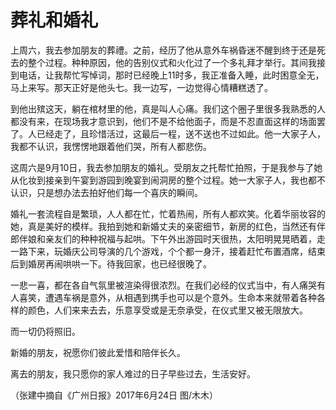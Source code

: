 # 葬礼和婚礼

上周六，我去参加朋友的葬禮。之前，经历了他从意外车祸昏迷不醒到终于还是死去的整个过程。种种原因，他的告别仪式和火化过了一个多礼拜才举行。其间我接到电话，让我帮忙写悼词，那时已经晚上11时多，我正准备入睡，此时困意全无，马上来写。那天正好是他头七。我一边写，一边觉得心情糟糕透了。 

到他出殡这天，躺在棺材里的他，真是叫人心痛。我们这个圈子里很多我熟悉的人都没有来，在现场我才意识到，他们不是不给他面子，而是不忍直面这样的场面罢了。人已经走了，且珍惜活过，这最后一程，送不送也不过如此。他一大家子人，我都不认识，我愣愣地跟着他们哭，所有人都悲伤。 

这周六是9月10日，我去参加朋友的婚礼。受朋友之托帮忙拍照，于是我参与了她从化妆到接亲到午宴到游园到晚宴到闹洞房的整个过程。她一大家子人，我也都不认识，只是想办法去拍好他们每一个喜庆的瞬间。 

婚礼一套流程自是繁琐，人人都在忙，忙着热闹，所有人都欢笑。化着华丽妆容的她，真是美好的模样。我拍到她和新婚丈夫的亲密细节，新房的红色，当然还有伴郎伴娘和亲友们的种种祝福与起哄。下午外出游园时天很热，太阳明晃晃晒着，走一路下来，玩婚庆公司导演的几个游戏，个个都一身汗，接着赶忙布置酒席，结束后到婚房再闹哄哄一下。待我回家，也已经很晚了。 

一悲一喜，都在各自气氛里被渲染得很浓烈。在我们必经的仪式当中，有人痛哭有人喜笑，遭遇车祸是意外，从相遇到携手也可以是个意外。生命本来就带着各种各样的颜色，人们来来去去，乐意享受或是无奈承受，在仪式里又被无限放大。 

而一切仍将照旧。 

新婚的朋友，祝愿你们彼此爱惜和陪伴长久。 

离去的朋友，我只愿你的家人难过的日子早些过去，生活安好。 

（张建中摘自《广州日报》2017年6月24日 图/木木）